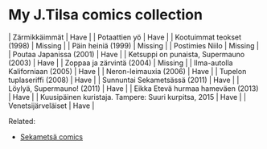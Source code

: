
# My J.Tilsa comics collection

| Zärmikkäimmät | Have |
| Potaattien yö | Have |
| Kootuimmat teokset (1998) | Missing |
| Päin heiniä (1999) | Missing |
| Postimies Niilo | Missing |
| Poutaa Japanissa (2001) | Have |
| Ketsuppi on punaista, Supermauno (2003) | Have |
| Zoppaa ja zärvintä (2004) | Missing |
| Ilma-autolla Kaliforniaan (2005) | Have |
| Neron-leimauxia (2006) | Have |
| Tupelon tuplaseriffi (2008) | Have |
| Sunnuntai Sekametsässä (2011) | Have |
| Löylyä, Supermauno! (2011) | Have |
| Eikka Etevä hurmaa hameväen (2013) | Have |
| Kuusipäinen kuristaja. Tampere: Suuri kurpitsa, 2015 | Have |
| Venetsijärveläiset | Have |

Related:

* [Sekametsä comics](https://www.royalcomics.com/index.cgi?p1=sm_sun_fi&p2=sun&index=0&lang=fi)

